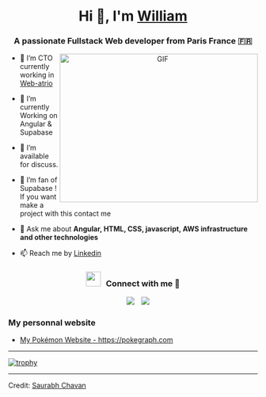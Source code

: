 <h1 align="center">Hi 👋, I'm <a href="https://www.linkedin.com/in/krieg-william/" target="blank">
William</a></h1>
<h3 align="center">A passionate Fullstack Web developer from Paris France 🇫🇷</h3>


<a target="_blank" align="center">
  <img align="right" top="500" height="300" width="400" alt="GIF" src="https://media.giphy.com/media/SWoSkN6DxTszqIKEqv/giphy.gif">
</a>

- 🔭 I’m CTO currently working in <a href="http://web-atrio.com/" target="blank">Web-atrio</a>

- 🌱 I’m currently Working on Angular & Supabase

- 🤝 I’m available for discuss.

- 🌱 I’m fan of Supabase ! If you want make a project with this contact me

- 💬 Ask me about **Angular, HTML, CSS, javascript, AWS infrastructure and other technologies**

- 📫 Reach me by <a href="https://www.linkedin.com/in/krieg-william/" target="blank">
Linkedin</a>

<h3 align="center" > <img src="https://media.giphy.com/media/iY8CRBdQXODJSCERIr/giphy.gif" width="30" height="30" style="margin-right: 10px;">Connect with me 🤝 </h3>

<p align="center">

 <div align="center"  class="icons-social" style="margin-left: 10px;">
        <a style="margin-left: 10px;"  target="_blank" href="https://www.linkedin.com/in/krieg-william/">
			<img src="https://img.icons8.com/doodle/40/000000/linkedin--v2.png"></a>
        <a style="margin-left: 10px;" target="_blank" href="https://github.com/WA-WilliamKrieg">
		<img src="https://img.icons8.com/doodle/40/000000/github--v1.png"></a>
      </div>

</p>

### My personnal website

<!-- BLOG-POST-LIST:START -->
- <a href="https://pokegraph.com"> My Pokémon Website - https://pokegraph.com </a>

---
[![trophy](https://github-profile-trophy.vercel.app/?username=WA-WilliamKrieg)](https://github.com/ryo-ma/github-profile-trophy)


---

Credit: [Saurabh Chavan](https://github.com/100rabhcsmc)
